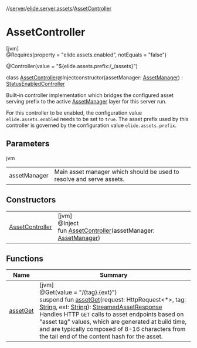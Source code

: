 //[server](../../../index.md)/[elide.server.assets](../index.md)/[AssetController](index.md)

# AssetController

[jvm]\
@Requires(property = &quot;elide.assets.enabled&quot;, notEquals = &quot;false&quot;)

@Controller(value = &quot;${elide.assets.prefix:/_/assets}&quot;)

class [AssetController](index.md)@Injectconstructor(assetManager: [AssetManager](../-asset-manager/index.md)) : [StatusEnabledController](../../elide.server.controller/-status-enabled-controller/index.md)

Built-in controller implementation which bridges the configured asset serving prefix to the active [AssetManager](../-asset-manager/index.md) layer for this server run.

For this controller to be enabled, the configuration value `elide.assets.enabled` needs to be set to `true`. The asset prefix used by this controller is governed by the configuration value `elide.assets.prefix`.

## Parameters

jvm

| | |
|---|---|
| assetManager | Main asset manager which should be used to resolve and serve assets. |

## Constructors

| | |
|---|---|
| [AssetController](-asset-controller.md) | [jvm]<br>@Inject<br>fun [AssetController](-asset-controller.md)(assetManager: [AssetManager](../-asset-manager/index.md)) |

## Functions

| Name | Summary |
|---|---|
| [assetGet](asset-get.md) | [jvm]<br>@Get(value = &quot;/{tag}.{ext}&quot;)<br>suspend fun [assetGet](asset-get.md)(request: HttpRequest&lt;*&gt;, tag: [String](https://kotlinlang.org/api/latest/jvm/stdlib/kotlin/-string/index.html), ext: [String](https://kotlinlang.org/api/latest/jvm/stdlib/kotlin/-string/index.html)): [StreamedAssetResponse](../../elide.server/index.md#-491452832%2FClasslikes%2F-1343588467)<br>Handles HTTP `GET` calls to asset endpoints based on &quot;asset tag&quot; values, which are generated at build time, and are typically composed of  8-16 characters from the tail end of the content hash for the asset. |
